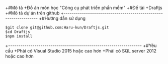  +#Mô tả
 +Đồ án môn học "Công cụ phát triển phần mềm"
 +#Đề tài
 +Draftjs
 +#Mô tả dự án trên github
 +-----------------------------------------------------------------
 +#Hướng dẫn sử dụng
 ```````````
 $git clone git@github.com:Haru-kun/Draftjs.git
 $cd Draftjs
 $npm install
``````````````
 +------------------------------------------------------------------
 +#Yêu cầu
 +Phải có Visual Studio 2015 hoặc cao hơn
 +Phải có SQL server 2012 hoặc cao hơn